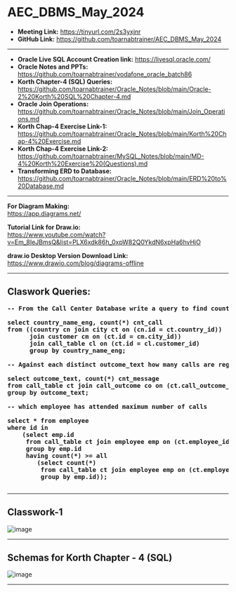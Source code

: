 # AEC_DBMS_May_2024

* **Meeting Link:** https://tinyurl.com/2s3yxjnr
* **GitHub Link:** https://github.com/toarnabtrainer/AEC_DBMS_May_2024

<hr>

* **Oracle Live SQL Account Creation link:** https://livesql.oracle.com/
* **Oracle Notes and PPTs:** https://github.com/toarnabtrainer/vodafone_oracle_batch86
* **Korth Chapter-4 (SQL) Queries:** https://github.com/toarnabtrainer/Oracle_Notes/blob/main/Oracle-2%20Korth%20SQL%20Chapter-4.md  
* **Oracle Join Operations:** https://github.com/toarnabtrainer/Oracle_Notes/blob/main/Join_Operations.md
* **Korth Chap-4 Exercise Link-1:** https://github.com/toarnabtrainer/Oracle_Notes/blob/main/Korth%20Chap-4%20Exercise.md
* **Korth Chap-4 Exercise Link-2:** https://github.com/toarnabtrainer/MySQL_Notes/blob/main/MD-4%20Korth%20Exercise%20(Questions).md
* **Transforming ERD to Database:** https://github.com/toarnabtrainer/Oracle_Notes/blob/main/ERD%20to%20Database.md
<hr>

**For Diagram Making:**<br>
https://app.diagrams.net/

**Tutorial Link for Draw.io:**<br>
https://www.youtube.com/watch?v=Em_8IeJBmsQ&list=PLX6xdk86h_0xpW82Q0YkdN6xpHa6hvHjO

**draw.io Desktop Version Download Link:**<br>
https://www.drawio.com/blog/diagrams-offline

<hr>
<b>
  
## Claswork Queries: <br>

<pre>
-- From the Call Center Database write a query to find country wise call count.

select country_name_eng, count(*) cnt_call
from ((country cn join city ct on (cn.id = ct.country_id))
      join customer cm on (ct.id = cm.city_id))
      join call_table cl on (ct.id = cl.customer_id)
      group by country_name_eng;

-- Against each distinct outcome_text how many calls are registered.

select outcome_text, count(*) cnt_message
from call_table ct join call_outcome co on (ct.call_outcome_id = co.id)
group by outcome_text;

-- which employee has attended maximum number of calls

select * from employee
where id in
	(select emp.id
	 from call_table ct join employee emp on (ct.employee_id = emp.id)
     group by emp.id
     having count(*) >= all 
		(select count(*)
		 from call_table ct join employee emp on (ct.employee_id = emp.id)
     	 group by emp.id));

</pre>
</b>

<hr>

## Classwork-1

![image](https://github.com/toarnabtrainer/AEC_DBMS_May_2024/assets/111301975/a555d346-47ca-4ea2-997c-62622255f6af)

<hr>

## Schemas for Korth Chapter - 4 (SQL)
![image](https://github.com/toarnabtrainer/AEC_DBMS_May_2024/assets/111301975/b7b6af95-c2ff-48f1-b651-b0b677ddedca)

<hr>

